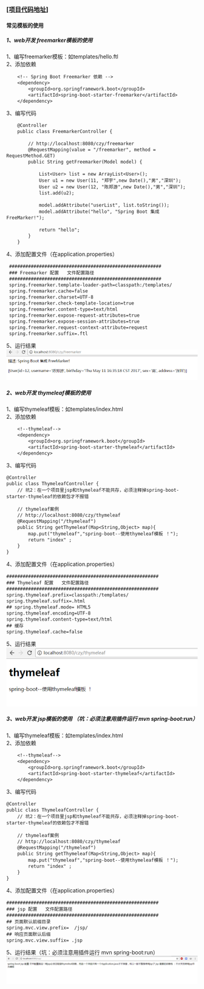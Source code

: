 ### [[项目代码地址]](https://github.com/AndyCZY/czy-study-spring-boot "项目代码地址")
#### 常见模板的使用



##### 1、web开发 freemarker模板的使用 
1、编写freemarker模板：如templates/hello.ftl   
2、添加依赖	    

        <!-- Spring Boot Freemarker 依赖 -->
        <dependency>
            <groupId>org.springframework.boot</groupId>
            <artifactId>spring-boot-starter-freemarker</artifactId>
        </dependency>
        
3、编写代码  

        @Controller
        public class FreemarkerController {
        
            // http://localhost:8080/czy/freemarker
            @RequestMapping(value = "/freemarker", method = RequestMethod.GET)
            public String getFreemarker(Model model) {
        
                List<User> list = new ArrayList<User>();
                User u1 = new User(11, "郑宇",new Date(),"男","深圳");
                User u2 = new User(12, "陈郑游",new Date(),"男","深圳");
                list.add(u2);
        
                model.addAttribute("userList", list.toString());
                model.addAttribute("hello", "Spring Boot 集成 FreeMarker!");
        
                return "hello";
            }
        }

4、添加配置文件（在application.properties）
 
     ########################################################
     ### Freemarker 配置   文件配置路径
     ########################################################
     spring.freemarker.template-loader-path=classpath:/templates/
     spring.freemarker.cache=false
     spring.freemarker.charset=UTF-8
     spring.freemarker.check-template-location=true
     spring.freemarker.content-type=text/html
     spring.freemarker.expose-request-attributes=true
     spring.freemarker.expose-session-attributes=true
     spring.freemarker.request-context-attribute=request
     spring.freemarker.suffix=.ftl
     
5、运行结果      
![images/freemark.png](images/freemark.png)
    
    
##### 2、web开发 thymeleaf模板的使用    
1、编写thymeleaf模板：如templates/index.html  
2、添加依赖	    

        <!--thymeleaf-->
        <dependency>
            <groupId>org.springframework.boot</groupId>
            <artifactId>spring-boot-starter-thymeleaf</artifactId>
        </dependency>
        
3、编写代码  

    @Controller
    public class ThymeleafController {
    	// 坑2：在一个项目里jsp和thymeleaf不能共存，必须注释掉spring-boot-starter-thymeleaf的依赖包才不报错
    
    	// thymeleaf案例
    	// http://localhost:8080/czy/thymeleaf
    	@RequestMapping("/thymeleaf")
    	public String getThymeleaf(Map<String,Object> map){
    		map.put("thymeleaf","spring-boot--使用thymeleaf模板 ！");
    		return "index" ;
    	}
    }
   
    
4、添加配置文件（在application.properties）

    ########################################################
    ### Thymeleaf 配置   文件配置路径
    ########################################################
    spring.thymeleaf.prefix=classpath:/templates/
    spring.thymeleaf.suffix=.html
    ## spring.thymeleaf.mode= HTML5
    spring.thymeleaf.encoding=UTF-8
    spring.thymeleaf.content-type=text/html
    ## 缓存
    spring.thymeleaf.cache=false


5、运行结果      
  ![images/thymeleaf.png](images/thymeleaf.png)  
  
  
  
##### 3、web开发 jsp模板的使用  （坑：必须注意用插件运行 mvn spring-boot:run）
1、编写thymeleaf模板：如templates/index.html  
2、添加依赖	    

        <!--thymeleaf-->
        <dependency>
            <groupId>org.springframework.boot</groupId>
            <artifactId>spring-boot-starter-thymeleaf</artifactId>
        </dependency>
        
3、编写代码  

    @Controller
    public class ThymeleafController {
    	// 坑2：在一个项目里jsp和thymeleaf不能共存，必须注释掉spring-boot-starter-thymeleaf的依赖包才不报错
    
    	// thymeleaf案例
    	// http://localhost:8080/czy/thymeleaf
    	@RequestMapping("/thymeleaf")
    	public String getThymeleaf(Map<String,Object> map){
    		map.put("thymeleaf","spring-boot--使用thymeleaf模板 ！");
    		return "index" ;
    	}
    }
 
4、添加配置文件（在application.properties）
    
    ########################################################
    ### jsp 配置   文件配置路径
    ########################################################
    ## 页面默认前缀目录
    spring.mvc.view.prefix=  /jsp/
    ## 响应页面默认后缀
    spring.mvc.view.suffix= .jsp
    

5、运行结果（坑：必须注意用插件运行 mvn spring-boot:run）    
  ![images/jsp.png](images/jsp.png)  





